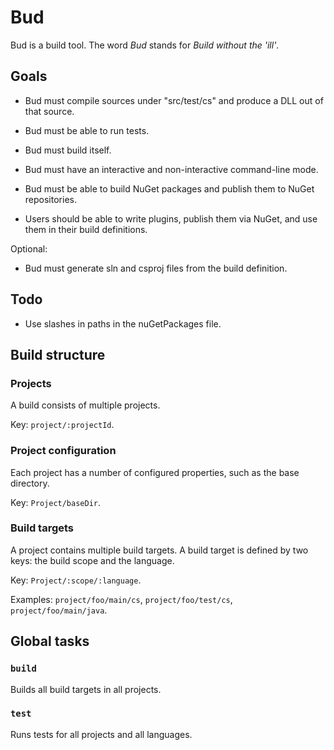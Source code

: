 # Bud

Bud is a build tool. The word _Bud_ stands for _Build without the 'ill'_.

## Goals

- Bud must compile sources under "src/test/cs" and produce a DLL out of that source.

- Bud must be able to run tests.

- Bud must build itself.

- Bud must have an interactive and non-interactive command-line mode.

- Bud must be able to build NuGet packages and publish them to NuGet repositories.

- Users should be able to write plugins, publish them via NuGet, and use them in their build definitions.

Optional:

- Bud must generate sln and csproj files from the build definition.

## Todo

- Use slashes in paths in the nuGetPackages file.

## Build structure

### Projects

A build consists of multiple projects.

Key: `project/:projectId`.

### Project configuration

Each project has a number of configured properties, such as the base directory.

Key: `Project/baseDir`.

### Build targets

A project contains multiple build targets. A build target is defined by two keys: the build scope and the language.

Key: `Project/:scope/:language`.

Examples: `project/foo/main/cs`, `project/foo/test/cs`, `project/foo/main/java`.

## Global tasks

### `build`

Builds all build targets in all projects.

### `test`

Runs tests for all projects and all languages.